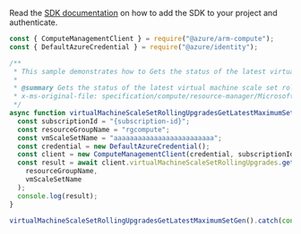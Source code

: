 Read the [SDK documentation](https://github.com/Azure/azure-sdk-for-js/blob/%40azure%2Farm-compute_18.0.0/sdk/compute/arm-compute/README.md) on how to add the SDK to your project and authenticate.

```javascript
const { ComputeManagementClient } = require("@azure/arm-compute");
const { DefaultAzureCredential } = require("@azure/identity");

/**
 * This sample demonstrates how to Gets the status of the latest virtual machine scale set rolling upgrade.
 *
 * @summary Gets the status of the latest virtual machine scale set rolling upgrade.
 * x-ms-original-file: specification/compute/resource-manager/Microsoft.Compute/stable/2022-03-01/ComputeRP/examples/virtualMachineScaleSetExamples/VirtualMachineScaleSetRollingUpgrades_GetLatest_MaximumSet_Gen.json
 */
async function virtualMachineScaleSetRollingUpgradesGetLatestMaximumSetGen() {
  const subscriptionId = "{subscription-id}";
  const resourceGroupName = "rgcompute";
  const vmScaleSetName = "aaaaaaaaaaaaaaaaaaaaaaaaa";
  const credential = new DefaultAzureCredential();
  const client = new ComputeManagementClient(credential, subscriptionId);
  const result = await client.virtualMachineScaleSetRollingUpgrades.getLatest(
    resourceGroupName,
    vmScaleSetName
  );
  console.log(result);
}

virtualMachineScaleSetRollingUpgradesGetLatestMaximumSetGen().catch(console.error);
```
